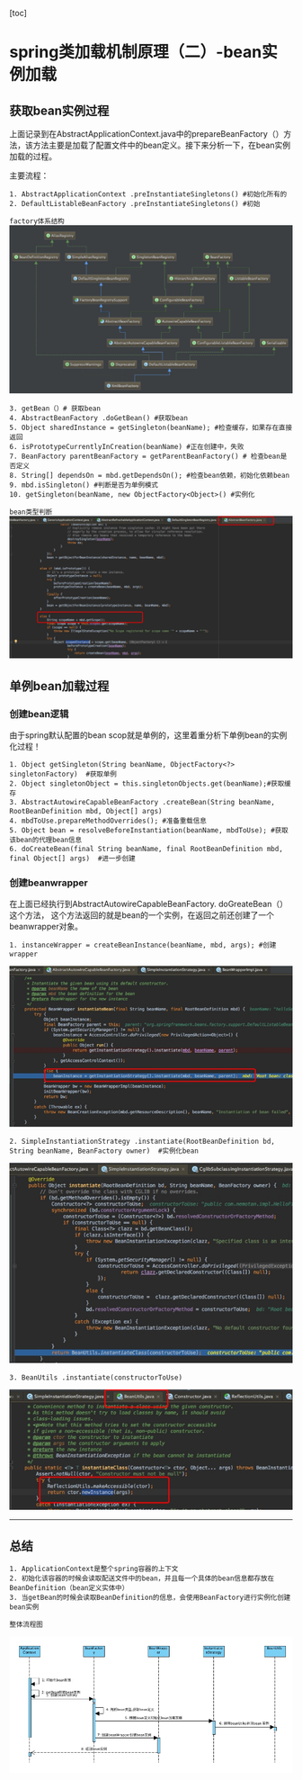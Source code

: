[toc]

# spring类加载机制原理（二）-bean实例加载
## 获取bean实例过程

上面记录到在AbstractApplicationContext.java中的prepareBeanFactory（）方法，该方法主要是加载了配置文件中的bean定义。接下来分析一下，在bean实例加载的过程。

主要流程：
	
	1. AbstractApplicationContext .preInstantiateSingletons() #初始化所有的
	2. DefaultListableBeanFactory .preInstantiateSingletons() #初始

`factory体系结构`
![](media/14901767727919.jpg)
	
	3. getBean（）# 获取bean
	4. AbstractBeanFactory .doGetBean() #获取bean
	5. Object sharedInstance = getSingleton(beanName); #检查缓存，如果存在直接返回
	6. isPrototypeCurrentlyInCreation(beanName) #正在创建中，失败
	7. BeanFactory parentBeanFactory = getParentBeanFactory() # 检查bean是否定义
	8. String[] dependsOn = mbd.getDependsOn(); #检查bean依赖，初始化依赖bean
	9. mbd.isSingleton() #判断是否为单例模式
	10. getSingleton(beanName, new ObjectFactory<Object>() #实例化


	

`bean类型判断`
![](media/14901829869567.jpg)


## 单例bean加载过程
### 创建bean逻辑

由于spring默认配置的bean scop就是单例的，这里着重分析下单例bean的实例化过程！

	1. Object getSingleton(String beanName, ObjectFactory<?> singletonFactory)  #获取单例
	2. Object singletonObject = this.singletonObjects.get(beanName);#获取缓存
	3. AbstractAutowireCapableBeanFactory .createBean(String beanName, RootBeanDefinition mbd, Object[] args) 
	4. mbdToUse.prepareMethodOverrides(); #准备重载信息
	5. Object bean = resolveBeforeInstantiation(beanName, mbdToUse); #获取该bean的代理bean信息
	6. doCreateBean(final String beanName, final RootBeanDefinition mbd, final Object[] args)  #进一步创建
	
### 创建beanwrapper

在上面已经执行到AbstractAutowireCapableBeanFactory. doGreateBean（）这个方法， 这个方法返回的就是bean的一个实例，在返回之前还创建了一个beanwrapper对象。
	
	1. instanceWrapper = createBeanInstance(beanName, mbd, args); #创建wrapper

![](media/14904988951796.jpg)

	
	2. SimpleInstantiationStrategy .instantiate(RootBeanDefinition bd, String beanName, BeanFactory owner)  #实例化bean


![](media/14904991204494.jpg)

	3. BeanUtils .instantiate(constructorToUse)

![](media/14904992251267.jpg)


--- 

## 总结
	
	1. ApplicationContext是整个spring容器的上下文
	2. 初始化该容器的时候会读取配送文件中的bean，并且每一个具体的bean信息都存放在BeanDefinition（bean定义实体中）
	3. 当getBean的时候会读取BeanDefinition的信息，会使用BeanFactory进行实例化创建bean实例

`整体流程图`

![](media/14905003538454.jpg)








